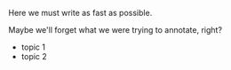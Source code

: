Here we must write as fast as possible.

Maybe we'll forget what we were trying to annotate, right?

- topic 1
- topic 2


